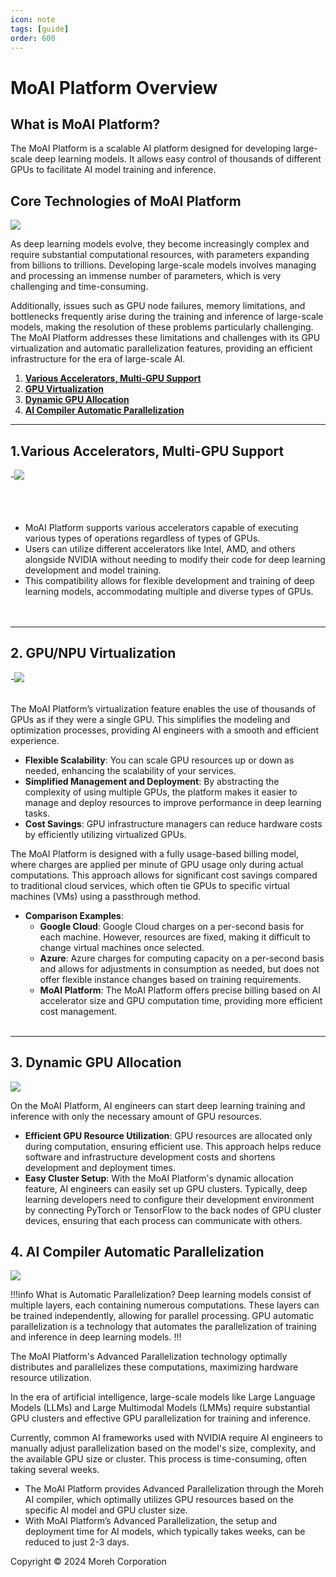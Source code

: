```yaml
---
icon: note
tags: [guide]
order: 600
---
```


# MoAI Platform Overview

## What is MoAI Platform?

The MoAI Platform is a scalable AI platform designed for developing large-scale deep learning models. It allows easy control of thousands of different GPUs to facilitate AI model training and inference. 

## Core Technologies of MoAI Platform

![](./img/overview_01.png)

As deep learning models evolve, they become increasingly complex and require substantial computational resources, with parameters expanding from billions to trillions. Developing large-scale models involves managing and processing an immense number of parameters, which is very challenging and time-consuming.

Additionally, issues such as GPU node failures, memory limitations, and bottlenecks frequently arise during the training and inference of large-scale models, making the resolution of these problems particularly challenging. The MoAI Platform addresses these limitations and challenges with its GPU virtualization and automatic parallelization features, providing an efficient infrastructure for the era of large-scale AI.


1. **[Various Accelerators, Multi-GPU Support](http://localhost:5000/two-lang-demo/about-moai/#1various-accelerators-multi-gpu-support)**
2. **[GPU Virtualization](http://localhost:5000/two-lang-demo/about-moai/#2-gpunpu-virtualization)**
3. **[Dynamic GPU Allocation]()**
4. **[AI Compiler Automatic Parallelization]()**


---


## 1.Various Accelerators, Multi-GPU Support

-![](./img/overview_22.png)
\
\
\
&nbsp;

- MoAI Platform supports various accelerators capable of executing various types of operations regardless of types of GPUs.
- Users can utilize different accelerators like Intel, AMD, and others alongside NVIDIA without needing to modify their code for deep learning development and model training.
- This compatibility allows for flexible development and training of deep learning models, accommodating multiple and diverse types of GPUs.\
\
&nbsp;
------
## 2. GPU/NPU Virtualization

-![](./img/overview_93.png)
\
&nbsp;

The MoAI Platform’s virtualization feature enables the use of thousands of GPUs as if they were a single GPU. This simplifies the modeling and optimization processes, providing AI engineers with a smooth and efficient experience.

- **Flexible Scalability**: You can scale GPU resources up or down as needed, enhancing the scalability of your services.
- **Simplified Management and Deployment**: By abstracting the complexity of using multiple GPUs, the platform makes it easier to manage and deploy resources to improve performance in deep learning tasks.
- **Cost Savings**: GPU infrastructure managers can reduce hardware costs by efficiently utilizing virtualized GPUs.

The MoAI Platform is designed with a fully usage-based billing model, where charges are applied per minute of GPU usage only during actual computations. This approach allows for significant cost savings compared to traditional cloud services, which often tie GPUs to specific virtual machines (VMs) using a passthrough method.

- **Comparison Examples**:
    - **Google Cloud**: Google Cloud charges on a per-second basis for each machine. However, resources are fixed, making it difficult to change virtual machines once selected.
    - **Azure**: Azure charges for computing capacity on a per-second basis and allows for adjustments in consumption as needed, but does not offer flexible instance changes based on training requirements.
    - **MoAI Platform**: The MoAI Platform offers precise billing based on AI accelerator size and GPU computation time, providing more efficient cost management.
\
&nbsp;

------

## 3. Dynamic GPU Allocation


![](./img/overview_04.png)

On the MoAI Platform, AI engineers can start deep learning training and inference with only the necessary amount of GPU resources.

- **Efficient GPU Resource Utilization**: GPU resources are allocated only during computation, ensuring efficient use. This approach helps reduce software and infrastructure development costs and shortens development and deployment times.
- **Easy Cluster Setup**: With the MoAI Platform's dynamic allocation feature, AI engineers can easily set up GPU clusters. Typically, deep learning developers need to configure their development environment by connecting PyTorch or TensorFlow to the back nodes of GPU cluster devices, ensuring that each process can communicate with others.

## 4. AI Compiler Automatic Parallelization


![](./img/overview_05.png)

!!!info What is Automatic Parallelization?
Deep learning models consist of multiple layers, each containing numerous computations. These layers can be trained independently, allowing for parallel processing. GPU automatic parallelization is a technology that automates the parallelization of training and inference in deep learning models.
!!!


The MoAI Platform's Advanced Parallelization technology optimally distributes and parallelizes these computations, maximizing hardware resource utilization.

In the era of artificial intelligence, large-scale models like Large Language Models (LLMs) and Large Multimodal Models (LMMs) require substantial GPU clusters and effective GPU parallelization for training and inference.

Currently, common AI frameworks used with NVIDIA require AI engineers to manually adjust parallelization based on the model's size, complexity, and the available GPU size or cluster. This process is time-consuming, often taking several weeks.

- The MoAI Platform provides Advanced Parallelization through the Moreh AI compiler, which optimally utilizes GPU resources based on the specific AI model and GPU cluster size.
- With MoAI Platform’s Advanced Parallelization, the setup and deployment time for AI models, which typically takes weeks, can be reduced to just 2-3 days.


Copyright © 2024 Moreh Corporation
